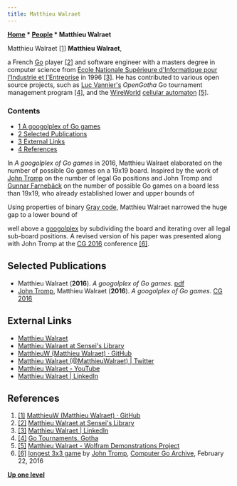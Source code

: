 ```yaml
---
title: Matthieu Walraet
---
```

**[Home](Home "Home") \* [People](People "People") \* Matthieu Walraet**



 [](https://github.com/MatthieuW) Matthieu Walraet <a id="cite-note-1" href="#cite-ref-1">[1]</a> 
**Matthieu Walraet**,  

a French [Go](Go "Go") player <a id="cite-note-2" href="#cite-ref-2">[2]</a> and software engineer with a masters degree in computer science from [École Nationale Supérieure d'Informatique pour l'Industrie et l'Entreprise](https://en.wikipedia.org/wiki/%C3%89cole_nationale_sup%C3%A9rieure_d%27informatique_pour_l%27industrie_et_l%27entreprise) in 1996 <a id="cite-note-3" href="#cite-ref-3">[3]</a>. He has contributed to various open source projects, such as [Luc Vannier's](index.php?title=Luc_Vannier&action=edit&redlink=1 "Luc Vannier (page does not exist)") *OpenGotha* Go tournament management program <a id="cite-note-4" href="#cite-ref-4">[4]</a>, and the [WireWorld](https://en.wikipedia.org/wiki/Wireworld) [cellular automaton](https://en.wikipedia.org/wiki/Cellular_automaton) <a id="cite-note-5" href="#cite-ref-5">[5]</a>. 




### Contents


* [1 A googolplex of Go games](#a-googolplex-of-go-games)
* [2 Selected Publications](#selected-publications)
* [3 External Links](#external-links)
* [4 References](#references)






In *A googolplex of Go games* in 2016, Matthieu Walraet elaborated on the number of possible Go games on a 19x19 board. Inspired by the work of [John Tromp](John_Tromp "John Tromp") on the number of legal Go positions and John Tromp and [Gunnar Farnebäck](Gunnar_Farneb%C3%A4ck "Gunnar Farnebäck") on the number of possible Go games on a board less than 19x19, who already established lower and upper bounds of 



 [](File:Googleplex1.png) 
Using properties of binary [Gray code](https://en.wikipedia.org/wiki/Gray_code), Matthieu Walraet narrowed the huge gap to a lower bound of 



 [](File:Googleplex2.png) 
well above a [googolplex](https://en.wikipedia.org/wiki/Googolplex) by subdividing the board and iterating over all legal sub-board positions. A revised version of his paper was presented along with John Tromp at the [CG 2016](CG_2016 "CG 2016") conference <a id="cite-note-6" href="#cite-ref-6">[6]</a>.



## Selected Publications


* Matthieu Walraet (**2016**). *A googolplex of Go games*. [pdf](http://matthieuw.github.io/go-games-number/GoGamesNumber.pdf)
* [John Tromp](John_Tromp "John Tromp"), Matthieu Walraet (**2016**). *A googolplex of Go games*. [CG 2016](CG_2016 "CG 2016")


## External Links


* [Matthieu Walraet](http://matthieu.walraet.net/)
* [Matthieu Walraet at Sensei's Library](https://senseis.xmp.net/?MatthieuWalraet)
* [MatthieuW (Matthieu Walraet) · GitHub](https://github.com/MatthieuW)
* [Matthieu Walraet (@MatthieuWalraet) | Twitter](https://twitter.com/matthieuwalraet)
* [Matthieu Walraet - YouTube](https://www.youtube.com/user/MatthieuWalraet)
* [Matthieu Walraet | LinkedIn](https://www.linkedin.com/in/matthieu-walraet-11401082)


## References


1. <a id="cite-ref-1" href="#cite-note-1">[1]</a> [MatthieuW (Matthieu Walraet) · GitHub](https://github.com/MatthieuW)
2. <a id="cite-ref-2" href="#cite-note-2">[2]</a> [Matthieu Walraet at Sensei's Library](http://senseis.xmp.net/?MatthieuWalraet)
3. <a id="cite-ref-3" href="#cite-note-3">[3]</a> [Matthieu Walraet | LinkedIn](https://www.linkedin.com/in/matthieu-walraet-11401082)
4. <a id="cite-ref-4" href="#cite-note-4">[4]</a> [Go Tournaments. Gotha](http://vannier.info/jeux/gotournaments/opengotha.htm)
5. <a id="cite-ref-5" href="#cite-note-5">[5]</a> [Matthieu Walraet - Wolfram Demonstrations Project](http://demonstrations.wolfram.com/author.html?author=Matthieu%20Walraet)
6. <a id="cite-ref-6" href="#cite-note-6">[6]</a> [longest 3x3 game](https://groups.google.com/d/msg/computer-go-archive/sTHY0pBpm0o/WB3XIwuMBgAJ) by [John Tromp](John_Tromp "John Tromp"), [Computer Go Archive](https://groups.google.com/forum/#!forum/computer-go-archive), February 22, 2016

**[Up one level](People "People")**







 
